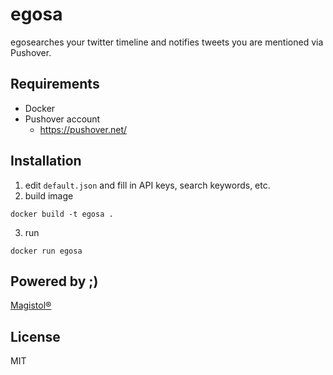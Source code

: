 # egosa
egosearches your twitter timeline and notifies tweets you are mentioned via Pushover.

## Requirements
+ Docker
+ Pushover account
  - https://pushover.net/

## Installation
1. edit `default.json` and fill in API keys, search keywords, etc.
2. build image
```shell
docker build -t egosa .
```
3. run
```shell
docker run egosa
```

## Powered by ;)
[Magistol®](https://gist.github.com/Magistol/3040c89d342fb787b0fd)

## License
MIT
